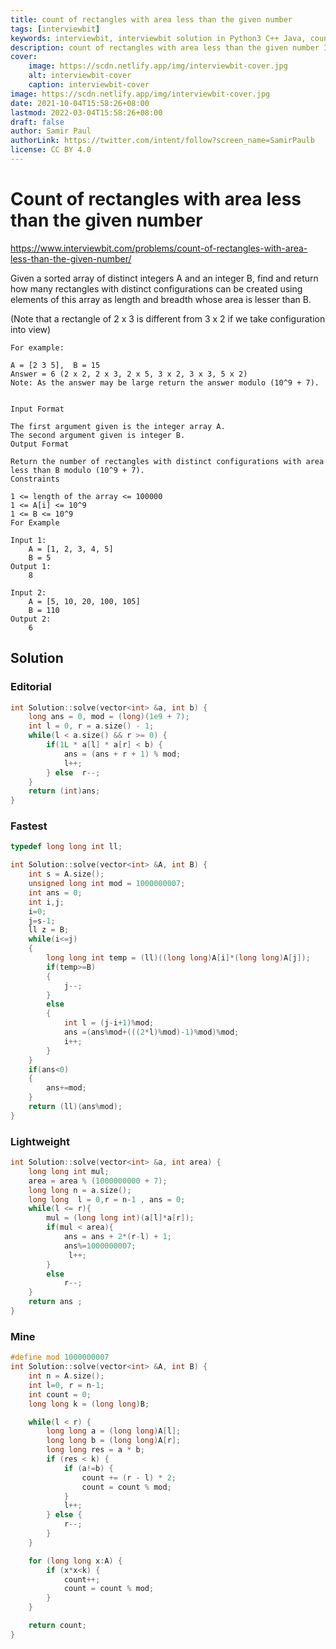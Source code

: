 ```yaml
---
title: count of rectangles with area less than the given number
tags: [interviewbit]
keywords: interviewbit, interviewbit solution in Python3 C++ Java, count of rectangles with area less than the given number solution
description: count of rectangles with area less than the given number Interviewbit Solution Explained
cover:
    image: https://scdn.netlify.app/img/interviewbit-cover.jpg
    alt: interviewbit-cover
    caption: interviewbit-cover
image: https://scdn.netlify.app/img/interviewbit-cover.jpg
date: 2021-10-04T15:58:26+08:00
lastmod: 2022-03-04T15:58:26+08:00
draft: false
author: Samir Paul
authorLink: https://twitter.com/intent/follow?screen_name=SamirPaulb
license: CC BY 4.0
---
```


# Count of rectangles with area less than the given number

https://www.interviewbit.com/problems/count-of-rectangles-with-area-less-than-the-given-number/


Given a sorted array of distinct integers A and an integer B, 
find and return how many rectangles with distinct configurations can be 
created using elements of this array as length and breadth whose area 
is lesser than B.

(Note that a rectangle of 2 x 3 is different from 3 x 2 if we take configuration into view)

```
For example:

A = [2 3 5],  B = 15
Answer = 6 (2 x 2, 2 x 3, 2 x 5, 3 x 2, 3 x 3, 5 x 2)
Note: As the answer may be large return the answer modulo (10^9 + 7).


Input Format

The first argument given is the integer array A.
The second argument given is integer B.
Output Format

Return the number of rectangles with distinct configurations with area less than B modulo (10^9 + 7).
Constraints

1 <= length of the array <= 100000
1 <= A[i] <= 10^9 
1 <= B <= 10^9
For Example

Input 1:
    A = [1, 2, 3, 4, 5]
    B = 5
Output 1:
    8

Input 2:
    A = [5, 10, 20, 100, 105]
    B = 110
Output 2:
    6
```

## Solution

### Editorial
```cpp
int Solution::solve(vector<int> &a, int b) {
    long ans = 0, mod = (long)(1e9 + 7);
    int l = 0, r = a.size() - 1;
    while(l < a.size() && r >= 0) {
        if(1L * a[l] * a[r] < b) {
            ans = (ans + r + 1) % mod;
            l++;
        } else  r--;
    }
    return (int)ans;
}

```

### Fastest
```cpp
typedef long long int ll;

int Solution::solve(vector<int> &A, int B) {
    int s = A.size();
    unsigned long int mod = 1000000007;
    int ans = 0;
    int i,j;
    i=0;
    j=s-1;
    ll z = B;
    while(i<=j)
    {
        long long int temp = (ll)((long long)A[i]*(long long)A[j]);
        if(temp>=B)
        {
            j--;
        }
        else
        {
            int l = (j-i+1)%mod;
            ans =(ans%mod+(((2*l)%mod)-1)%mod)%mod;
            i++;
        }
    }
    if(ans<0)
    {
        ans+=mod;
    }
    return (ll)(ans%mod);
}
```

### Lightweight
```cpp
int Solution::solve(vector<int> &a, int area) {
    long long int mul;
    area = area % (1000000000 + 7);
    long long n = a.size();
    long long  l = 0,r = n-1 , ans = 0;
    while(l <= r){
        mul = (long long int)(a[l]*a[r]);
        if(mul < area){
            ans = ans + 2*(r-l) + 1;
            ans%=1000000007;
             l++;
        }
        else
            r--;
    }
    return ans ;
}
```

### Mine
```cpp
#define mod 1000000007
int Solution::solve(vector<int> &A, int B) {
    int n = A.size();
    int l=0, r = n-1;
    int count = 0;
    long long k = (long long)B;

    while(l < r) {
        long long a = (long long)A[l];
        long long b = (long long)A[r];
        long long res = a * b;
        if (res < k) {
            if (a!=b) {
                count += (r - l) * 2;
                count = count % mod;
            }
            l++;
        } else {
            r--;
        }
    }

    for (long long x:A) {
        if (x*x<k) {
            count++;
            count = count % mod;
        }
    }

    return count;
}

```
